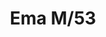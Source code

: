 ---
title: Ema M/53
image_primary: img/EMA_03_Mesa_3x3.jpg
description: "Ema%20is%20a%20classical%20and%20formal%20table%20lamp.%20As%20most%20of%20our%20products%2C%20it%20has%20brass%20stem%20and%20a%A0%203%20mm%20stainless%20stainless%20steel%20base.%20Both%20materials%20are%20chrome%20or%20nickel%20plated.%20The%20square%20%A0stem%20holding%20the%20shade%20is%20also%20available%20with%20leather%2C%20either%20in%20chocolate%20or%20caramel%20brown.%20The%20shade%20is%20rectangular%20and%20offers%20an%20indirect%2C%20soft%20and%20comfortable%20light.%0A%0A"
designer: Joana Bover
image_thumb: img/EMA_Pie.jpg
href: https://www.bover.es/en/lamp/ema/
tags: 
  - bover
  - Indoor
  - Floor
  - Table
  - indoor-lamps
category: indoor-lamps
subtitle: 
manufacturer: Bover
slug: /manufacturers/bover/indoor-lamps/joana-bover-ema-m-53
---
